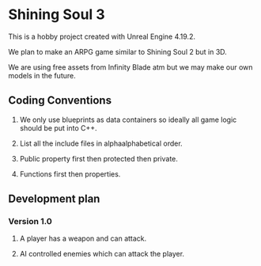 # Shining Soul 3

This is a hobby project created with Unreal Engine 4.19.2.

We plan to make  an ARPG game similar to Shining Soul 2 but in 3D.

We are using free assets from Infinity Blade atm but we may make our own models in the future.

## Coding Conventions

1. We only use blueprints as data containers so ideally all game logic should be put into C++.

2. List all the include files in alphaalphabetical order.

3. Public property first then protected then private.

4. Functions first then properties. 

## Development plan

### Version 1.0

1. A player has a weapon and can attack.

2. AI controlled enemies which can attack the player.

